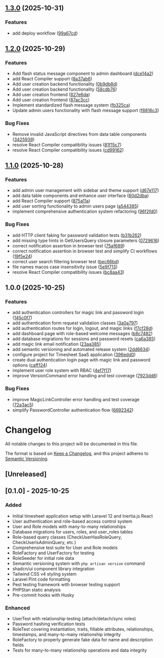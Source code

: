 ## [1.3.0](https://github.com/tailoredstack/timesheet/compare/v1.2.0...v1.3.0) (2025-10-31)

### Features

* add deploy workflow ([99a67cd](https://github.com/tailoredstack/timesheet/commit/99a67cd26ffa3e121a099a934305567dd7043115))

## [1.2.0](https://github.com/tailoredstack/timesheet/compare/v1.1.0...v1.2.0) (2025-10-29)

### Features

* Add flash status message component to admin dashboard ([dce14a2](https://github.com/tailoredstack/timesheet/commit/dce14a219bdf1001fc9b45989a2d72cb80575903))
* add React Compiler support ([8a37ab6](https://github.com/tailoredstack/timesheet/commit/8a37ab6cfd432154366d36d2cbb4c1c6a75e4325))
* Add user creation backend functionality ([0b9db8d](https://github.com/tailoredstack/timesheet/commit/0b9db8d1c99b0c836d1f3f2d0652f87dd6b79f24))
* Add user creation backend functionality ([58cdb76](https://github.com/tailoredstack/timesheet/commit/58cdb767f6ef88ff826b0f392310b885372d6055))
* Add user creation frontend ([827e6da](https://github.com/tailoredstack/timesheet/commit/827e6da394b7ac81b2a7ac40534e4a90a5dd6ee3))
* Add user creation frontend ([87ac3cc](https://github.com/tailoredstack/timesheet/commit/87ac3cc610c66f3aedddf5b6c08815d1ace28e2e))
* Implement standardized flash message system ([fb325ca](https://github.com/tailoredstack/timesheet/commit/fb325ca3c1524f9490393678d625cc20362e1b84))
* Update admin users functionality with flash message support ([f8816c3](https://github.com/tailoredstack/timesheet/commit/f8816c30b9ecc6c106549cf3e5379dcb9157a4bd))

### Bug Fixes

* Remove invalid JavaScript directives from data table components ([3425939](https://github.com/tailoredstack/timesheet/commit/342593951a9c2686335b511cd3373082f2261832))
* resolve React Compiler compatibility issues ([81f15c7](https://github.com/tailoredstack/timesheet/commit/81f15c7946630e18cf5a93211a70e1fa8c8cff94))
* resolve React Compiler compatibility issues ([cd99162](https://github.com/tailoredstack/timesheet/commit/cd991623e0a09014918e96418cd3237506e20f5a))

## [1.1.0](https://github.com/tailoredstack/timesheet/compare/v1.0.0...v1.1.0) (2025-10-28)

### Features

* add admin user management with sidebar and theme support ([d67e117](https://github.com/tailoredstack/timesheet/commit/d67e117973da8fd5a9921f52c3ebd7b5e22ba017))
* add data table components and enhance user interface ([60d2dba](https://github.com/tailoredstack/timesheet/commit/60d2dba7cbb2de97b536a44f83671356712192c0))
* add React Compiler support ([875a11a](https://github.com/tailoredstack/timesheet/commit/875a11a27684e5cd05fb673045f789ae9b78420a))
* add user sorting functionality to admin users page ([a544385](https://github.com/tailoredstack/timesheet/commit/a544385ee68515bc23f493bbd647abd851268a0d))
* implement comprehensive authentication system refactoring ([96f2fd0](https://github.com/tailoredstack/timesheet/commit/96f2fd03c8fa7e24c6a19926fb5c6c005c01ff85))

### Bug Fixes

* add HTTP client faking for password validation tests ([b31b262](https://github.com/tailoredstack/timesheet/commit/b31b262f867203af92e5d8570f2229a63e4563c3))
* add missing type hints in GetUsersQuery closure parameters ([0729616](https://github.com/tailoredstack/timesheet/commit/0729616dfbd7e49bcec16c604b325674dee51568))
* correct notification assertion in browser test ([75af689](https://github.com/tailoredstack/timesheet/commit/75af689e084013464c871b6ce2a50cd918263081))
* correct notification assertion in browser test and simplify CI workflows ([19f5e24](https://github.com/tailoredstack/timesheet/commit/19f5e245767fdf206e16b506afb6d2836be13250))
* correct user search filtering browser test ([bec66bd](https://github.com/tailoredstack/timesheet/commit/bec66bd1506215529892f5fdf9806b2e689c5d94))
* file names macos case insensitivity issue ([5e9f713](https://github.com/tailoredstack/timesheet/commit/5e9f713f16b57c93ea3e1a9244f3cc8552860a13))
* resolve React Compiler compatibility issues ([bc8aa43](https://github.com/tailoredstack/timesheet/commit/bc8aa43cb01c02c9f1116c9caab5995bff2705e7))

## 1.0.0 (2025-10-25)

### Features

* add authentication controllers for magic link and password login ([145c0f7](https://github.com/tailoredstack/timesheet/commit/145c0f7c0cbc007e8bd48f2df959fa21fb89380f))
* add authentication form request validation classes ([3a0a797](https://github.com/tailoredstack/timesheet/commit/3a0a797084141971ed9f50d3048248e6670c99d5))
* add authentication routes for login, logout, and magic links ([f7cf28d](https://github.com/tailoredstack/timesheet/commit/f7cf28d654b88f8b82b52603bafebb3b91735ca7))
* add dashboard page with role-based welcome messages ([b8c7482](https://github.com/tailoredstack/timesheet/commit/b8c748221fe8a06cb2f4f94e41582592d0f54fcb))
* add database migrations for sessions and password resets ([ca6a385](https://github.com/tailoredstack/timesheet/commit/ca6a3855816ec754070ffd1fbbcf548f40e7d63a))
* add magic link email notification ([23aa385](https://github.com/tailoredstack/timesheet/commit/23aa3852f030a5fe9430fd595afec15a1b487367))
* add semantic versioning and automated release system ([2dd6634](https://github.com/tailoredstack/timesheet/commit/2dd66348d2549384212544361ca56bcdbff54193))
* configure project for Timesheet SaaS application ([396edd0](https://github.com/tailoredstack/timesheet/commit/396edd0955b4e87e6d8030119cfeb50bf83480b5))
* create dual authentication login page with magic link and password options ([caff124](https://github.com/tailoredstack/timesheet/commit/caff12468c00adbc83508878723787758d3269ac))
* implement user role system with RBAC ([4ef7f17](https://github.com/tailoredstack/timesheet/commit/4ef7f17fb293fd3a0f14325de8fd8ae4d09a3631))
* improve VersionCommand error handling and test coverage ([7923dd8](https://github.com/tailoredstack/timesheet/commit/7923dd88a808b514637aac9f8b4b6a151dc520a1))

### Bug Fixes

* improve MagicLinkController error handling and test coverage ([72a3ac5](https://github.com/tailoredstack/timesheet/commit/72a3ac544fdd60584a2ade1c61bba024ef416645))
* simplify PasswordController authentication flow ([6692342](https://github.com/tailoredstack/timesheet/commit/6692342df0cf26a79376a52d6d364a22d49d1a8f))

# Changelog

All notable changes to this project will be documented in this file.

The format is based on [Keep a Changelog](https://keepachangelog.com/en/1.0.0/),
and this project adheres to [Semantic Versioning](https://semver.org/spec/v2.0.0.html).

## [Unreleased]

## [0.1.0] - 2025-10-25

### Added

- Initial timesheet application setup with Laravel 12 and Inertia.js React
- User authentication and role-based access control system
- User and Role models with many-to-many relationships
- Database migrations for users, roles, and user_roles tables
- Role-based query classes (CheckUserHasRoleQuery, CheckUserIsAdminQuery, etc.)
- Comprehensive test suite for User and Role models
- RoleFactory and UserFactory for testing
- RoleSeeder for initial role data
- Semantic versioning system with `php artisan version` command
- shadcn/ui component library integration
- Tailwind CSS v4 styling system
- Laravel Pint code formatting
- Pest testing framework with browser testing support
- PHPStan static analysis
- Pre-commit hooks with Husky

### Enhanced

- UserTest with relationship testing (attach/detach/sync roles)
- Password hashing verification tests
- RoleTest covering instantiation, traits, fillable attributes, relationships, timestamps, and many-to-many relationship integrity
- RoleFactory to properly generate fake data for name and description fields
- Tests for many-to-many relationship operations and data integrity
